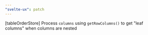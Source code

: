 ```yaml
---
"svelte-ux": patch
---
```


[tableOrderStore] Process `columns` using `getRowColumns()` to get "leaf columns" when columns are nested
